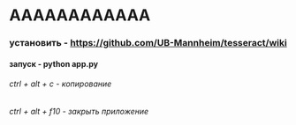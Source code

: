 # AAAAAAAAAAAA
### установить - https://github.com/UB-Mannheim/tesseract/wiki
#### запуск - python app.py


###### ctrl + alt + c - копирование
###### ctrl + alt + f10 - закрыть приложение